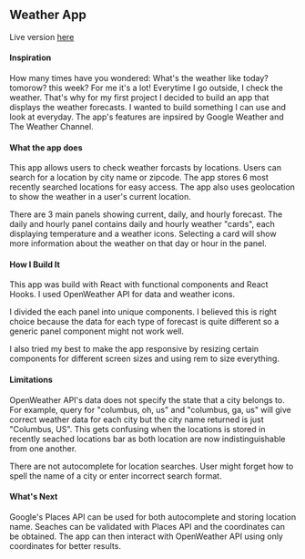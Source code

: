 ## Weather App

Live version [here](https://phh18.github.io/weather-app/)

#### Inspiration

How many times have you wondered: What's the weather like today? tomorow? this week? For me it's a lot! Everytime I go outside, I check the weather. That's why for my first project I decided to build an app that displays the weather forecasts. I wanted to build something I can use and look at everyday. The app's features are inpsired by Google Weather and The Weather Channel.

#### What the app does

This app allows users to check weather forcasts by locations. Users can search for a location by city name or zipcode. The app stores 6 most recently searched locations for easy access. The app also uses geolocation to show the weather in a user's current location.

There are 3 main panels showing current, daily, and hourly forecast. The daily and hourly panel contains daily and hourly weather "cards", each displaying temperature and a weather icons. Selecting a card will show more information about the weather on that day or hour in the panel.

#### How I Build It

This app was build with React with functional components and React Hooks. I used OpenWeather API for data and weather icons.

I divided the each panel into unique components. I believed this is right choice because the data for each type of forecast is quite different so a generic panel component might not work well. 

I also tried my best to make the app responsive by resizing certain components for different screen sizes and using rem to size everything.

#### Limitations

OpenWeather API's data does not specify the state that a city belongs to. For example, query for "columbus, oh, us" and "columbus, ga, us" will give correct weather data for each city but the city name returned is just "Columbus, US". This gets confusing when the locations is stored in recently seached locations bar as both location are now indistinguishable from one another.

There are not autocomplete for location searches. User might forget how to spell the name of a city or enter incorrect search format.

#### What's Next

Google's Places API can be used for both autocomplete and storing location name. Seaches can be validated with Places API and the coordinates can be obtained. The app can then interact with OpenWeather API using only coordinates for better results. 


